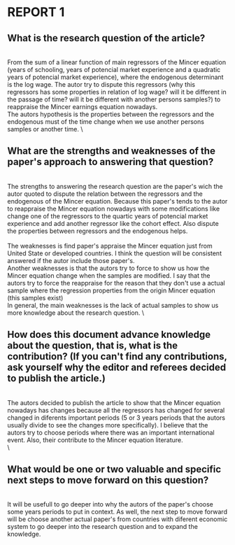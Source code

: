 # REPORT 1

## What is the research question of the article? 
\
From the sum of a linear function of main regressors of the Mincer equation (years of schooling, years of potencial market experience and a quadratic years of potencial market experience), where the endogenous determinant is the log wage. The autor try to dispute this regressors (why this regressors has some properties in relation of log wage? will it be different in the passage of time? will it be different with another persons samples?) to reappraise the Mincer earnings equation nowadays.  \
The autors hypothesis is the properties between the regressors and the endogenous must of the time change when we use another persons samples or another time. 
\

## What are the strengths and weaknesses of the paper's approach to answering that question?
\
The strengths to answering the research question are the paper's wich the autor quoted to dispute the relation between the regressors and the endogenous of the Mincer equation. Because this paper's tends to the autor to reappraise the Mincer equation nowadays with some modifications like change one of the regressors to the quartic years of potencial market experience and add another regressor like the cohort effect. Also dispute the properties between regressors and the endogenous helps. 
\
\
The weaknesses is find paper's appraise the Mincer equation just from United State or developed countries. I think the question will be consistent answered if the autor include those paper's. \
Another weaknesses is that the autors try to force to show us how the Mincer equation change when the samples are modified. I say that the autors try to force the reappraise for the reason that they don't use a actual sample where the regression properties from the origin Mincer equation (this samples exist) \
In general, the main weaknesses is the lack of actual samples to show us more knowledge about the research question. 
\
## How does this document advance knowledge about the question, that is, what is the contribution? (If you can't find any contributions, ask yourself why the editor and referees decided to publish the article.)
\
The autors decided to publish the article to show that the Mincer equation nowadays has changes because all the regressors has changed for several changed in diferents important periods (5 or 3 years periods that the autors usually divide to see the changes more specifically). I believe that the autors try to choose periods where there was an important international event. Also, their contribute to the Mincer equation literature. 
\
\
## What would be one or two valuable and specific next steps to move forward on this question?
\
It will be usefull to go deeper into why the autors of the paper's choose some years periods to put in context. As well, the next step to move forward will be choose another actual paper's from countries with diferent economic system to go deeper into the research question and to expand the knowledge. 